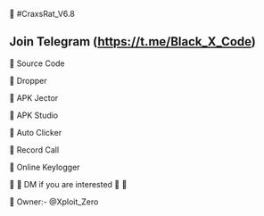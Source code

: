 🔴 #CraxsRat_V6.8

## Join Telegram (https://t.me/Black_X_Code)

🫧 Source Code

🫧  Dropper

🫧 APK Jector

🫧 APK Studio

🫧 Auto Clicker

🫧 Record Call

🫧 Online Keylogger

💬 🔻 DM if you are interested 🔻 💬

👑 Owner:- @Xploit_Zero
